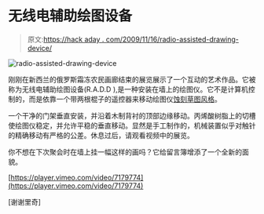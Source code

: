 # 无线电辅助绘图设备

> 原文:[https://hack aday . com/2009/11/16/radio-assisted-drawing-device/](https://hackaday.com/2009/11/16/radio-assisted-drawing-device/)

![radio-assisted-drawing-device](../Images/00ab7cd6d5f7b05971a7b455fa02e395.png "radio-assisted-drawing-device")

刚刚在新西兰的俄罗斯霜冻农民画廊结束的展览展示了一个互动的艺术作品。它被称为无线电辅助绘图设备(R.A.D.D ),是一种安装在墙上的绘图仪。它不是计算机控制的，而是依靠一个带两根棍子的遥控器来移动绘图仪[蚀刻草图风格](http://hackaday.com/2009/10/08/ik-a-sketch-collaborative-scribbling/)。

一个干净的门架垂直安装，并沿着木制背衬的顶部边缘移动。丙烯酸树脂上的切槽使绘图仪稳定，并允许平稳的垂直移动。显然是手工制作的，机械装置似乎对触针的精确移动有严格的公差。休息过后，请观看视频中的展览。

你不想在下次聚会时在墙上挂一幅这样的画吗？它给留言簿增添了一个全新的面貌。

[https://player.vimeo.com/video/7179774](https://player.vimeo.com/video/7179774)

[谢谢里奇]